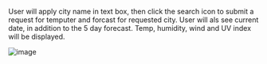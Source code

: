 User will apply city name in text box, then click the search icon to submit a request for temputer and forcast for requested city. User will als see current date, in addition to the 5 day forecast. Temp, humidity, wind and UV index will be displayed. 

![image](https://user-images.githubusercontent.com/93025440/145750050-99afaf61-97d9-46c7-af12-2e3ee53b7cfe.png)
